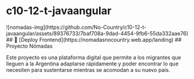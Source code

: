 # c10-12-t-javaangular
<div style="background-size: cover; width: 100%; height: 600px;">
![nomadas-img](https://github.com/No-Country/c10-12-t-javaangular/assets/89376733/7baf708a-9dad-4454-9fb6-55da332aae76)
## 🔗 [Deploy Frontend](https://nomadasnocountry.web.app/landing)
## Proyecto Nómadas
    
Este proyecto es una plataforma digital que permite a los migrantes que lleguen a la Argentina adaptarse rápidamente y poder encontrar lo que necesiten para sustentarse mientras se acomodan a su nuevo país.
</div>
